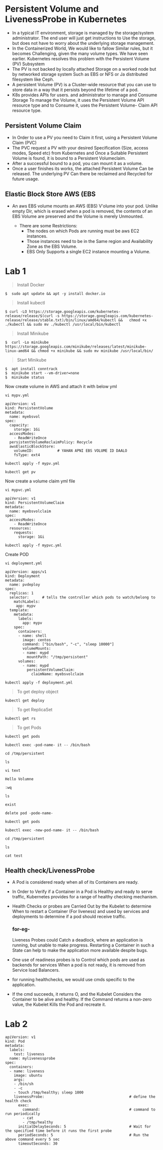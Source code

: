 # Persistent Volume and LivenessProbe in Kubernetes

- In a typical IT environment, storage is managed by the storage/system administrator. The end user will just get instructions to Use the storage, but does not have to worry about the underlying storage management.
- In the Containerized World, We would like to fallow Similar rules, but it becomes Challenging, given the many volume types. We have seen earlier. Kubernetes resolves this problem with the Persistent Volume (PV) Subsystem
- The PV is not backed by locally attached Storage on a worked node but by networked storage system Such as EBS or NFS or Ja distributed filesystem like Ceph.
- A persistent Volume (PV) is a Cluster-wide resource that you can use to store data in a way that it persists beyond the lifetime of a pod.
- K8s provides APIs for users. and administrator to manage and Consume Storage To manage the Volume, it uses the Persistent Volume API resource type and to Consume it, uses the Persistent Volume- Claim API resource type. 

## Persistent Volume Claim 
- In Order to use a PV you need to Claim it first, using a Persistent Volume Claim (PVC) 
- The PVC request a PV with your desired Specification (Size, access modes, Speed etc) from Kubernetes and Once a Suitable Persistent Volume is found, it is bound to a Persistent Volumeclaim.
- After a successful bound to a pod, you can mount it as a volume.
- Once a user finishes its works, the attached Persistent Volume Can be released. The underlying PV Can there be reclaimed and Recycled for future usage.

## Elastic Block Store AWS (EBS 
- An aws EBS volume mounts an AWS (EBS) V'olume into your pod. Unlike empty Dir, which is erased when a pod is removed, the contents of an EBS Volume are preserved and the Volume is merely Unmounted.

  - There are some Restrictions:
    - The nodes on which Pods are running must be aws EC2 instances.
    - Those instances need to be in the Same region and Availability Zone as the EBS Volume.
    - EBS Only Supports a single EC2 instance mounting a Volume.

# Lab 1

> Install Docker
```
$  sudo apt update && apt -y install docker.io
```

> Install kubectl
```
$ curl -LO https://storage.googleapis.com/kubernetes-release/release/$(curl -s https://storage.googleapis.com/kubernetes-release/release/stable.txt)/bin/linux/amd64/kubectl &&   chmod +x ./kubectl && sudo mv ./kubectl /usr/local/bin/kubectl
```

> Install Minikube
```
$  curl -Lo minikube https://storage.googleapis.com/minikube/releases/latest/minikube-linux-amd64 && chmod +x minikube && sudo mv minikube /usr/local/bin/
```

> Start Minikube
```
$  apt install conntrack
$  minikube start --vm-driver=none
$  minikube status
```
Now create volume in AWS and attach it with below yml

```
vi mypv.yml
```

```
apiVersion: v1
kind: PersistentVolume
metadata:
  name: myebsvol
spec:
  capacity:
    storage: 1Gi
  accessModes:
    - ReadWriteOnce
  persistentVolumeReclaimPolicy: Recycle
  awsElasticBlockStore:
    volumeID:           # YAHAN APNI EBS VOLUME ID DAALO
    fsType: ext4
```

```
kubectl apply -f mypv.yml
```

```
kubectl get pv
```

Now create a volume claim yml file

```
vi mypvc.yml
```

```
apiVersion: v1
kind: PersistentVolumeClaim
metadata:
  name: myebsvolclaim
spec:
  accessModes:
    - ReadWriteOnce
  resources:
    requests:
      storage: 1Gi
```

```
kubectl apply -f mypvc.yml
```

Create POD

```
vi deployment.yml
```

```
apiVersion: apps/v1
kind: Deployment
metadata:
  name: pvdeploy
spec:
  replicas: 1
  selector:      # tells the controller which pods to watch/belong to
    matchLabels:
     app: mypv
  template:
    metadata:
      labels:
        app: mypv
    spec:
      containers:
      - name: shell
        image: centos
        command: ["bin/bash", "-c", "sleep 10000"]
        volumeMounts:
        - name: mypd
          mountPath: "/tmp/persistent"
      volumes:
        - name: mypd
          persistentVolumeClaim:
            claimName: myebsvolclaim

```

```
kubectl apply -f deployment.yml
```

> To get deploy object
```
kubectl get deploy
```

> To get ReplicaSet

```
kubectl get rs
```

> To get Pods

```
kubectl get pods
```

```
kubectl exec -pod-name- it -- /bin/bash
```

```
cd /tmp/persistent

ls
```

```
vi text

Hello Volumne

:wq

ls

exist

delete pod -pode-name-
```

```
kubectl get pods
```

```
kubectl exec -new-pod-name- it -- /bin/bash
```

```
cd /tmp/persistent

ls

cat test
```




## Health check/LivenessProbe
- A Pod is considered ready when all of its Containers are ready.
- In Order to Verify if a Container in a Pod is Healthy and ready to serve traffic, Kubernetes provides for a range of healthy checking mechanism.
- Health Checks or probes are Carried Out by the Kubelet to determine When to restart a Container (For liveness) and used by services and deployments to determine if a pod should receive traffic.

  ### for-eg- 
  Liveness Probes could Catch a deadlock, where an application is running, but unable to make progress. Restarting a Container in such a State can help to make the application more available despite bugs. 

- One use of readiness probes is to Control which pods are used as backends for services When a pod is not ready, it is removed from Service load Balancers. 
- for running healthchecks, we would use cmds specific to the application. 
- If the cmd succeeds, it returns O, and the Kubelet Considers the Container to be alive and healthy. If the Command returns a non-zero value, the Kubelet Kills the Pod and recreate it.


# Lab 2

```
apiVersion: v1
kind: Pod
metadata:
  labels:
    test: liveness
  name: mylivenessprobe
spec:
  containers:
  - name: liveness
    image: ubuntu
    args:
    - /bin/sh
    - -c
    - touch /tmp/healthy; sleep 1000
    livenessProbe:                                       # define the health check
      exec:
        command:                                         # command to run periodically
        - cat                
        - /tmp/healthy
      initialDelaySeconds: 5                             # Wait for the specified time before it runs the first probe
      periodSeconds: 5                                   # Run the above command every 5 sec
      timeoutSeconds: 30                              

```
